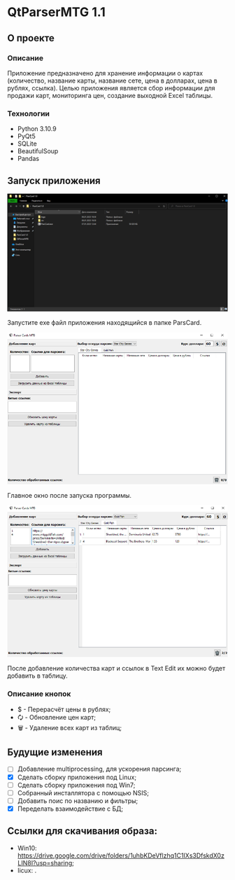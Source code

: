 # QtParserMTG 1.1

## О проекте

### Описание

Приложение предназначено для хранение информации о картах (количество, название карты, название сете, цена в долларах, цена в рублях, ссылка).
Целью приложения является сбор информации для продажи карт, мониторинга цен, создание выходной Excel таблицы.

### Технологии

- Python 3.10.9
- PyQt5
- SQLite
- BeautifulSoup
- Pandas

## Запуск приложения
<img src="img/launch.PNG" width="800">

Запустите exe файл приложения находящийся в папке ParsCard.

<img src="img/main_window.PNG" width="700">

Главное окно после запуска программы.

<img src="img/parsing_card.PNG" width="700">

После добавление количества карт и ссылок в Text Edit их можно будет добавить в таблицу.

### Описание кнопок
- $  - Перерасчёт цены в рублях;
- 🗘 - Обновление цен карт;
- 🗑  - Удаление всех карт из таблиц;

## Будущие изменения

- [ ] Добавление multiprocessing, для ускорения парсинга;
- [x] Сделать сборку приложения под Linux;
- [ ] Сделать сборку приложения под Win7;
- [ ] Собранный инсталлятора с помощью NSIS;
- [ ] Добавить поис по названию и фильтры;
- [x] Переделать взаимодействие с БД;

## Ссылки для скачивания образа:
- Win10: https://drive.google.com/drive/folders/1uhbKDeVflzhq1C1IXs3DfskdX0zLIN8I?usp=sharing;
- licux: .
